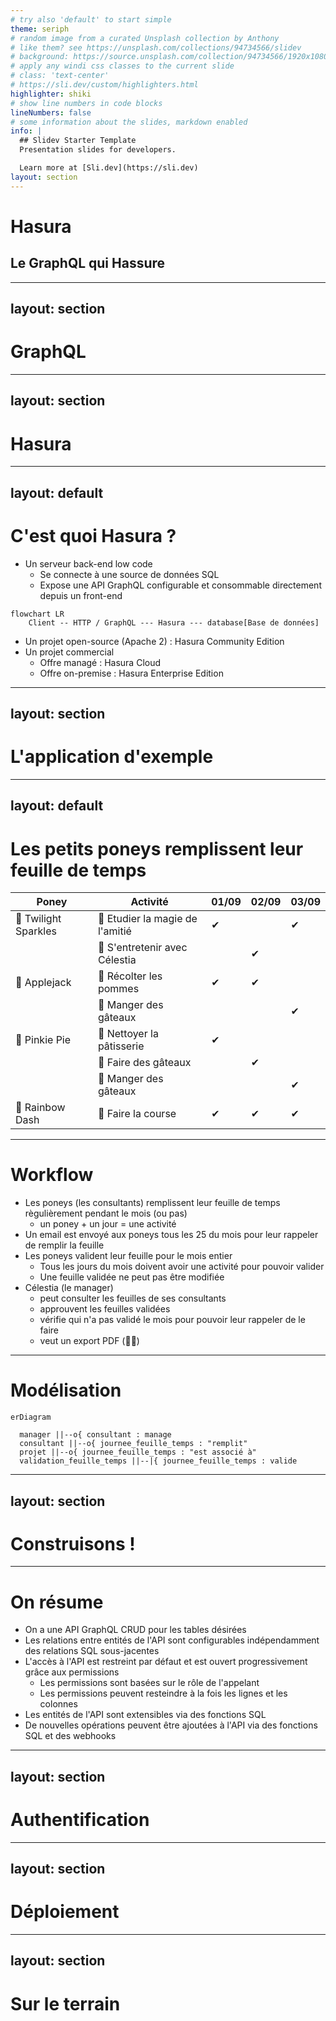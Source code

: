 ```yaml
---
# try also 'default' to start simple
theme: seriph
# random image from a curated Unsplash collection by Anthony
# like them? see https://unsplash.com/collections/94734566/slidev
# background: https://source.unsplash.com/collection/94734566/1920x1080
# apply any windi css classes to the current slide
# class: 'text-center'
# https://sli.dev/custom/highlighters.html
highlighter: shiki
# show line numbers in code blocks
lineNumbers: false
# some information about the slides, markdown enabled
info: |
  ## Slidev Starter Template
  Presentation slides for developers.

  Learn more at [Sli.dev](https://sli.dev)
layout: section
---
```


# Hasura

## Le GraphQL qui Hassure

---
layout: section
---

# GraphQL

---
layout: section
---

# Hasura

---
layout: default
---

# C'est quoi Hasura ?

- Un serveur back-end low code
  - Se connecte à une source de données SQL
  - Expose une API GraphQL configurable et consommable directement depuis un front-end
```mermaid
flowchart LR
    Client -- HTTP / GraphQL --- Hasura --- database[Base de données]
```
- Un projet open-source (Apache 2) : Hasura Community Edition
- Un projet commercial
  - Offre managé : Hasura Cloud
  - Offre on-premise : Hasura Enterprise Edition


---
layout: section
---

# L'application d'exemple

---
layout: default
---

# Les petits poneys remplissent leur feuille de temps

| Poney               | Activité                         | 01/09 | 02/09 | 03/09 |
|---------------------|----------------------------------|-------|-------|-------|
| 🦄 Twilight Sparkles | 🎇 Etudier la magie de l'amitié | ✔     |       | ✔      |
|                     | 👸 S'entretenir avec Célestia      |       | ✔     |       |
| 🦄 Applejack         | 🍎 Récolter les pommes          | ✔     | ✔     |       |
|                     | 🍰 Manger des gâteaux           |       |       | ✔     |
| 🦄 Pinkie Pie        | 🧹 Nettoyer la pâtisserie       | ✔      |       |       |
|                     | 🥧 Faire des gâteaux            |       | ✔     |       |
|                     | 🍰 Manger des gâteaux           |       |       | ✔     |
| 🦄 Rainbow Dash        | 🏇 Faire la course       | ✔      | ✔      | ✔      |

---

# Workflow

- Les poneys (les consultants) remplissent leur feuille de temps règulièrement pendant le mois (ou pas)
  - un poney + un jour = une activité
- Un email est envoyé aux poneys tous les 25 du mois pour leur rappeler de remplir la feuille
- Les poneys valident leur feuille pour le mois entier
  - Tous les jours du mois doivent avoir une activité pour pouvoir valider
  - Une feuille validée ne peut pas être modifiée
- Célestia (le manager)
  - peut consulter les feuilles de ses consultants
  - approuvent les feuilles validées
  - vérifie qui n'a pas validé le mois pour pouvoir leur rappeler de le faire
  - veut un export PDF (🤷‍♂️)

---

# Modélisation

```mermaid
erDiagram

  manager ||--o{ consultant : manage
  consultant ||--o{ journee_feuille_temps : "remplit"
  projet ||--o{ journee_feuille_temps : "est associé à"
  validation_feuille_temps ||--|{ journee_feuille_temps : valide
```

---
layout: section
---

# Construisons !

---

# On résume

- On a une API GraphQL CRUD pour les tables désirées
- Les relations entre entités de l'API sont configurables indépendamment des relations SQL sous-jacentes
- L'accès à l'API est restreint par défaut et est ouvert progressivement grâce aux permissions
  - Les permissions sont basées sur le rôle de l'appelant
  - Les permissions peuvent resteindre à la fois les lignes et les colonnes
- Les entités de l'API sont extensibles via des fonctions SQL
- De nouvelles opérations peuvent être ajoutées à l'API via des fonctions SQL et des webhooks

---
layout: section
---

# Authentification

---
layout: section
---

# Déploiement

---
layout: section
---

# Sur le terrain
